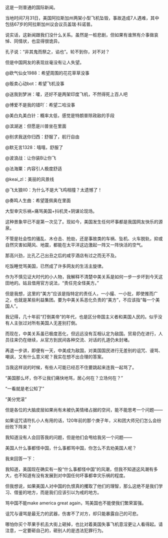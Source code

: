 这是一则普通的国际新闻。

当地时间7月31日，美国阿拉斯加州两架小型飞机坠毁，事故造成7人遇难，其中包括67岁的阿拉斯加州议会议员盖瑞·科诺普。

说实话，这新闻跟我们没什么关系。虽然是一桩悲剧，但如果有谁煞有介事做哀悼、同情状，也显得很诡异。

孔子说：“非其鬼而祭之，谄也”。轮不到你，对不对？

但是中国网友的表现丝毫没有让人失望。

@欧气仙女1988：希望周围的花花草草没事

@贩卖心动bot：希望飞机没事

@送我到梦洲：嚯，还好不是两架印度飞机，不然得死上百人吧

@博爱不是我的错吖：希望二哈没事

@美白丸美白针：概率太低，感觉是特朗普除政敌的手段

@滨湖迷：但愿是川普坐在里面

@别求我送你归西：舒服了，航行自由

@默无言1328：嘻嘻，舒服了

@波浪战：让你装B让你飞

@法海粟：内容引人极度舒适

@keai_zl：美丽的风景线

@飞太狼II0：为什么不是大飞鸡相撞？太遗憾了！

@奏鸣人生曲：希望蓬佩奥在里面

大型幸灾乐祸+痛骂美国+抖机灵+阴谋论现场。

这种景象早已不是第一次见了。现如今，美国发生任何坏事都是我国网友快乐的源泉。

不管是社会性的骚乱、木仓击、抢劫，还是事故类的车祸、坠机、火车脱轨，抑或自然灾害如飓风、地震，都能在太平洋这边激起一阵又一阵快活的空气。

那高兴劲，比孔乙己出丑之后的咸亨酒店有过之而无不及。

吃饭睡觉骂美国，已然成了许多网友的生活主旋律。

作为不慎见证大时代的小人物，我解释不清楚中美关系是如何一步一步坏到今天这田地的。姑且借用官方说法，“责任完全怪美方。”

但是我想，这里的“美方”应该是指特定的责任人，一小撮、一小批，即使推而广之，也就是某些利益集团。要为中美关系恶化负责的“美方”，不应该指“每一个美国人”。

我记得，几十年前“打倒美帝”的年代，也是区分帝国主义者和美国人民的。似乎没有人主张过对所有美国人无差别打倒。

而现在，中美关系虽已极度恶化，但远远没有互相认定为敌国。贸易仍在进行，人员往来仍在继续，从官方到民间各种交流、对话的孔道仍未封堵。

再退一步讲，即便有一天，中美成为敌国，对美国国民进行无差别的诅咒、谩骂、嘲讽，又有什么意义呢？我实在想不出合理的答案。

当我这样说的时候，有些人可能已经忍不住要跳起来连我一起骂了。

“美国那么坏，你不让我们痛快地骂，居心何在？立场何在？”

“一看就是老公知了”

“美分党滚”

但是各位的大脑皮层如果尚有未被仇美情绪占据的空间，能不能思考一个问题——

如果诅咒请符扎小人有用的话，120年前的那个庚子年，义和团大师兄们怎么会纷纷败下阵来？

我知道没有人会回答我的问题，但是他们会甩给我另一个问题——

美国人什么事都怪中国，什么事都骂中国，你怎么不去劝美国人呢？

我来回答一下：

我知道，美国现在确实有一股“什么事都怪中国”的风潮，但我不知道这风潮有多大，也不知道有没有发展到对中国任何坏事都幸灾乐祸的程度。

但我想说，如果美国人对中国的仇恨真的攫取了他们的理智，那么这绝不是我们学习、借鉴的地方，而是我们应该引以为戒的地方。

骂中国不能make america great again，骂美国也不能使我们繁荣富强。

诅咒与谩骂是最无力的武器，伤害不了对方，却只能暴露自己的可悲。

哪怕你买个苹果手机去大街上砸掉，也比对着美国失事飞机意淫更让人看得起。请注意，一定要砸自己的，砸别人的是违法犯罪行为。


